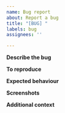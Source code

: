 ```yaml
---
name: Bug report
about: Report a bug
title: "[BUG] "
labels: bug
assignees: ''

---
```


**Describe the bug**
<!-- A clear and concise description of what the bug is -->

**To reproduce**
<!-- Steps to reproduce the behaviour -->

**Expected behaviour**
<!-- A clear and concise description of what you expected to happen -->

**Screenshots**
<!-- If applicable, add screenshots to help explain your problem -->

**Additional context**
<!-- Add any other context about the problem here -->
